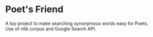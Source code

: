 # Poet's Friend
A toy project to make searching synonymous words easy for Poets.\
Use of nltk.corpus and Google Search API.

